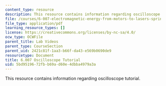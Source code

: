 ```yaml
---
content_type: resource
description: This resource contains information regarding oscilloscope tutorial.
file: /courses/6-007-electromagnetic-energy-from-motors-to-lasers-spring-2011/5bd9519672fbb69ad60e4dbba4979a3a_MIT6_007S11_lab1_scope.pdf
file_type: application/pdf
learning_resource_types: []
license: https://creativecommons.org/licenses/by-nc-sa/4.0/
ocw_type: OCWFile
parent_title: Lab Videos
parent_type: CourseSection
parent_uid: 2421c81f-1aa3-b66f-da43-e569b0690de9
resourcetype: Document
title: 6.007 Oscilloscope Tutorial
uid: 5bd95196-72fb-b69a-d60e-4dbba4979a3a
---
```

This resource contains information regarding oscilloscope tutorial.